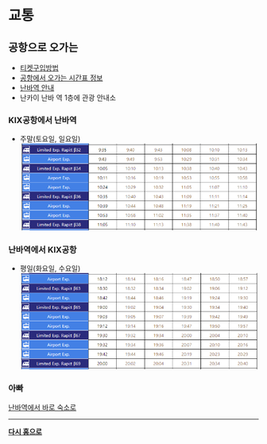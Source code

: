 # 교통


## 공항으로 오가는
* [티켓구입방법](https://www.howto-osaka.com/kr/traffic/train/purchase.html)
* [공항에서 오가는 시간표 정보](https://www.howto-osaka.com/kr/traffic/train/timetable.html)
* [난바역 안내](https://www.howto-osaka.com/kr/traffic/station/namba.html)
* 난카이 난바 역 1층에 관광 안내소

### KIX공항에서 난바역
* 주말(토요일, 일요일)
![KIX airport to Namba](./img/timetable_fromkix_0940_we.PNG)


### 난바역에서 KIX공항
* 평일(화요일, 수요일)
![Namba to KIX airport](./img/timetable_tokix_2140_wd.PNG)


### 아빠 

[난바역에서 바로 숙소로](https://www.google.com/maps/dir/Nankai+Namba+Station,+5+Chome-10+Nanba,+Chuo+Ward,+Osaka,+Japan/%E6%96%B0%E5%90%8D%E7%A7%B0%EF%BC%9APrendre+Nanba%EF%BC%88%E3%83%97%E3%83%A9%E3%83%B3%E3%83%89%E3%83%BC%E3%83%AB%E9%9B%A3%E6%B3%A2%EF%BC%89/@34.6616192,135.5015608,17.38z/data=!4m19!4m18!1m10!1m1!1s0x6000e76b8b59d3a5:0x7c1d92d9caaac227!2m2!1d135.5022953!2d34.6629331!3m4!1m2!1d135.5032149!2d34.6622954!3s0x6000e7696f7a33bb:0x76a1f4ce59f57c5e!1m5!1m1!1s0x6000e75d53015555:0xdaecbe08f23a7acc!2m2!1d135.5067625!2d34.6599231!3e2)






---


[**다시 홈으로**](./README.md)